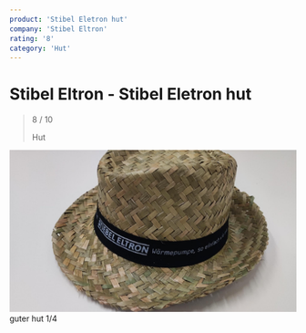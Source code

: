 ```yaml
---
product: 'Stibel Eletron hut'
company: 'Stibel Eltron'
rating: '8'
category: 'Hut'
---
```


# Stibel Eltron - Stibel Eletron hut
>
> 8 / 10
>
> Hut

![Stibel Eletron hut](assets\stibel-eltron-stibel-eletron-hut-6bcfaeab-18fc-4903-9325-13e74c5a7cf0.jpg)
guter hut 1/4
